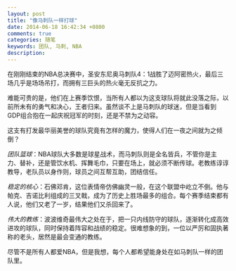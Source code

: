 ```yaml
---
layout: post
title: "像马刺队一样打球"
date: 2014-06-18 16:42:34 +0800
comments: true
categories: 随笔
keywords: 团队, 马刺, NBA
description: 
---
```

在刚刚结束的NBA总决赛中，圣安东尼奥马刺队4：1战胜了迈阿密热火，最后三场几乎是场场吊打，而拥有三巨头的热火毫无反抗之力。

难能可贵的是，他们在上赛季饮恨，当所有人都以为这支球队将就此没落之际，以前所未有的勇气和决心，王者归来。虽然谈不上是马刺队的球迷，但是当看到GDP组合抱在一起庆祝冠军的时刻，还是不禁为之动容。

这支有打发最华丽美誉的球队究竟有怎样的魔力，使得人们在一夜之间就为之倾倒？

<!-- more -->

_团队篮球_：NBA球队大多数是球星战术，而马刺队则是全名皆兵，不管你是主力、替补，还是管饮水机、挥舞毛巾，只要在场上，就必须不断传球。老教练谆谆教导，老队员以身作则，球员之间互帮互助，团结信任。

_稳定的核心_：石佛邓肯，这位表情帝仿佛幽灵一般，在这个联盟中屹立不倒。他与帕克、吉诺比利组成的三叉戟，成为了历史上胜场最多的组合。每个赛季结束都有人说，他们又老了一岁，结果他们又杀回来了。

_伟大的教练_：波波维奇最伟大之处在于，把一只内线防守的球队，逐渐转化成高效进攻的球队，同时保持着阵容和战绩的稳定。很难想象的到，一位以严厉和固执著称的老头，居然是最会变通的教练。

尽管不是所有人都爱NBA，但是我想，每个人都希望能身处在如马刺队一样的团队里。





